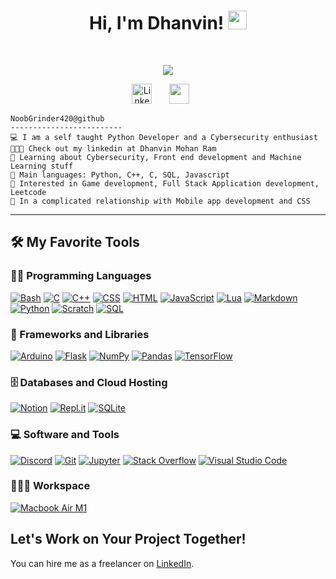 <h1 align="center">
Hi, I'm Dhanvin!
  <img src="https://media.giphy.com/media/hvRJCLFzcasrR4ia7z/giphy.gif" width="30"></h1>
<br/>


<p align="center">
  <a href="https://github.com/NoobGrinder420/readme-typing-svg"><img src="https://readme-typing-svg.herokuapp.com?lines=Computer+Science+Student;Python+Software+Developer;C%2B%2B+DSA+Enthusiast;Freelancer;Webdev%20|%20Cybersecurity+Hobbyist;Always%20learning%20new%20things&center=true&width=380&height=45"></a>
</p>

<!-- Social icons section -->
<p align="center">
  <a href="https://www.linkedin.com/in/dhanvin-rm/"><img width="32px" alt="LinkedIn" title="LinkedIn" src="https://i.imgur.com/yRpa1dQ.png"/></a>
  &#8287;&#8287;&#8287;&#8287;&#8287;
  <a href="https://discordapp.com/users/837854451883704321" alt="Discord" title="My Discord account"><img width="32px" src="https://i.imgur.com/OViZO8J.png"/></a>
  &#8287;&#8287;&#8287;&#8287;&#8287;
</p>

```
NoobGrinder420@github
-------------------------
💻 I am a self taught Python Developer and a Cybersecurity enthusiast
👨🏽‍💻 Check out my linkedin at Dhanvin Mohan Ram
🌱 Learning about Cybersecurity, Front end development and Machine Learning stuff
🌟 Main languages: Python, C++, C, SQL, Javascript
🚩 Interested in Game development, Full Stack Application development, Leetcode
💖 In a complicated relationship with Mobile app development and CSS
```
<hr>


## 🛠️ My Favorite Tools

### 👨‍💻 Programming Languages

<p>
      <a href="https://github.com/search?q=user%3ANoobGrinder420+language%3Abash"><img alt="Bash" src="https://img.shields.io/badge/Bash-121011.svg?logo=gnu-bash&logoColor=white"></a>
      <a href="https://github.com/search?q=user%3ANoobGrinder420+language%3Ac"><img alt="C" src="https://custom-icon-badges.demolab.com/badge/C-03599C.svg?logo=c-in-hexagon&logoColor=white"></a>
      <a href="https://github.com/search?q=user%3ANoobGrinder420+language%3Acpp"><img alt="C++" src="https://custom-icon-badges.demolab.com/badge/C++-9C033A.svg?logo=cpp2&logoColor=white"></a>
      <a href="https://github.com/search?q=user%3ANoobGrinder420+language%3Acss"><img alt="CSS" src="https://img.shields.io/badge/CSS-1572B6.svg?logo=css3&logoColor=white"></a>
      <a href="https://github.com/search?q=user%3ANoobGrinder420+language%3Ahtml"><img alt="HTML" src="https://img.shields.io/badge/HTML-E34F26.svg?logo=html5&logoColor=white"></a>
      <a href="https://github.com/search?q=user%3ANoobGrinder420+language%3Ajavascript"><img alt="JavaScript" src="https://img.shields.io/badge/JavaScript-F7DF1E.svg?logo=javascript&logoColor=black"></a>
      <a href="https://github.com/search?q=user%3ANoobGrinder420+language%3Alua"><img alt="Lua" src="https://img.shields.io/badge/Lua-%232C2D72.svg?logo=lua&logoColor=white"></a>
      <a href="https://github.com/search?q=user%3ANoobGrinder420+language%3Amarkdown"><img alt="Markdown" src="https://img.shields.io/badge/Markdown-000000.svg?logo=markdown&logoColor=white"></a>
      <a href="https://github.com/search?q=user%3ANoobGrinder420+language%3Apython"><img alt="Python" src="https://img.shields.io/badge/Python-14354C.svg?logo=python&logoColor=white"></a>
      <a href="https://github.com/search?q=user%3ANoobGrinder420+language%3Ascratch"><img alt="Scratch" src="https://img.shields.io/badge/Scratch-4D97FF.svg?logo=scratch&logoColor=white"></a>
      <a href="https://github.com/search?q=user%3ANoobGrinder420+language%3Asql"><img alt="SQL" src="https://custom-icon-badges.demolab.com/badge/SQL-025E8C.svg?logo=database&logoColor=white"></a>
    

### 🧰 Frameworks and Libraries

<p>
      <a href="#"><img alt="Arduino" src="https://img.shields.io/badge/-Arduino-00979D?logo=Arduino&logoColor=white"></a>
      <a href="#"><img alt="Flask" src="https://img.shields.io/badge/Flask-000000.svg?logo=flask&logoColor=white"></a>
      <a href="#"><img alt="NumPy" src="https://img.shields.io/badge/Numpy-013243.svg?logo=numpy&logoColor=white"></a>
      <a href="#"><img alt="Pandas" src="https://img.shields.io/badge/Pandas-150458.svg?logo=pandas&logoColor=white"></a>
      <a href="#"><img alt="TensorFlow" src="https://img.shields.io/badge/TensorFlow-FF6F00.svg?logo=TensorFlow&logoColor=white"></a>
  </p>

### 🗄️ Databases and Cloud Hosting

<p>
      <a href="#"><img alt="Notion" src="https://img.shields.io/badge/Notion-010101.svg?logo=notion&logoColor=white"></a>
      <a href="#"><img alt="Repl.it" src="https://img.shields.io/badge/Repl.it-0D101E.svg?logo=Replit&logoColor=white"></a>
      <a href="#"><img alt="SQLite" src ="https://img.shields.io/badge/SQLite-07405e.svg?logo=sqlite&logoColor=white"></a>
  </p>
  
### 💻 Software and Tools

<p>
      <a href="#"><img alt="Discord" src="https://img.shields.io/badge/-Discord-5865F2.svg?logo=discord&logoColor=white"></a>
      <a href="#"><img alt="Git" src="https://img.shields.io/badge/Git-F05033.svg?logo=git&logoColor=white"></a>
      <a href="#"><img alt="Jupyter" src="https://img.shields.io/badge/Jupyter-F37626.svg?logo=Jupyter&logoColor=white"></a>
      <a href="#"><img alt="Stack Overflow" src="https://img.shields.io/badge/-Stack%20Overflow-FE7A16?logo=stack-overflow&logoColor=white"></a>
      <a href="#"><img alt="Visual Studio Code" src="https://img.shields.io/badge/Visual%20Studio%20Code-0078d7.svg?logo=visual-studio-code&logoColor=white"></a>
  </p>

### 👨🏽‍💻 Workspace
<p>
    <a href="#"><img alt="Macbook Air M1" src="https://img.shields.io/badge/Apple-MacBook_Air_2020-999999?style=for-the-badge&logo=apple&logoColor=white"></a>
</p>


## Let's Work on Your Project Together!

You can hire me as a freelancer on <a href="https://www.linkedin.com/in/dhanvin-rm/">LinkedIn</a>.

  </td>
  <td width="50%" valign="top">

